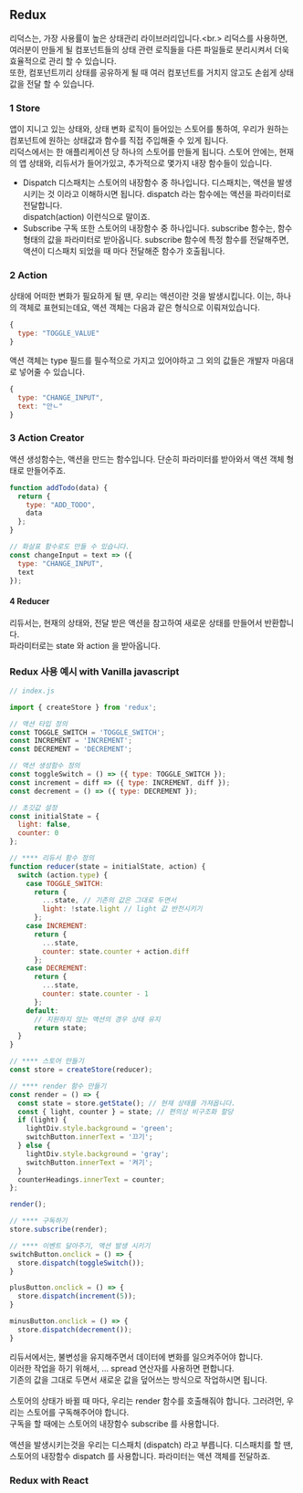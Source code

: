## Redux
리덕스는, 가장 사용률이 높은 상태관리 라이브러리입니다.<br.>
리덕스를 사용하면, 여러분이 만들게 될 컴포넌트들의 상태 관련 로직들을 다른 파일들로 분리시켜서 더욱 효율적으로 관리 할 수 있습니다.<br/>
또한, 컴포넌트끼리 상태를 공유하게 될 때 여러 컴포넌트를 거치지 않고도 손쉽게 상태 값을 전달 할 수 있습니다.

### 1 Store
앱이 지니고 있는 상태와, 상태 변화 로직이 들어있는 스토어를 통하여, 우리가 원하는 컴포넌트에 원하는 상태값과 함수를 직접 주입해줄 수 있게 됩니다.
<br/>
리덕스에서는 한 애플리케이션 당 하나의 스토어를 만들게 됩니다. 스토어 안에는, 현재의 앱 상태와, 리듀서가 들어가있고, 추가적으로 몇가지 내장 함수들이 있습니다.
<br/>
- Dispatch
디스패치는 스토어의 내장함수 중 하나입니다. 디스패치는, 액션을 발생 시키는 것 이라고 이해하시면 됩니다. dispatch 라는 함수에는 액션을 파라미터로 전달합니다.<br/>
dispatch(action) 이런식으로 말이죠.
- Subscribe
구독 또한 스토어의 내장함수 중 하나입니다. subscribe 함수는, 함수 형태의 값을 파라미터로 받아옵니다. subscribe 함수에 특정 함수를 전달해주면, 액션이 디스패치 되었을 때 마다 전달해준 함수가 호출됩니다.

### 2 Action
상태에 어떠한 변화가 필요하게 될 땐, 우리는 액션이란 것을 발생시킵니다. 이는, 하나의 객체로 표현되는데요, 액션 객체는 다음과 같은 형식으로 이뤄져있습니다.
```javascript
{
  type: "TOGGLE_VALUE"
}
```
액션 객체는 type 필드를 필수적으로 가지고 있어야하고 그 외의 값들은 개발자 마음대로 넣어줄 수 있습니다.
```javascript
{
  type: "CHANGE_INPUT",
  text: "안ㄴ"
}
```
### 3 Action Creator
액션 생성함수는, 액션을 만드는 함수입니다. 단순히 파라미터를 받아와서 액션 객체 형태로 만들어주죠.
```javascript
function addTodo(data) {
  return {
    type: "ADD_TODO",
    data
  };
}

// 화살표 함수로도 만들 수 있습니다.
const changeInput = text => ({ 
  type: "CHANGE_INPUT",
  text
});
```

#### 4 Reducer
리듀서는, 현재의 상태와, 전달 받은 액션을 참고하여 새로운 상태를 만들어서 반환합니다. <br/>
파라미터로는 state 와 action 을 받아옵니다.

### Redux 사용 예시 with Vanilla javascript
```javascript
// index.js

import { createStore } from 'redux';

// 액션 타입 정의
const TOGGLE_SWITCH = 'TOGGLE_SWITCH';
const INCREMENT = 'INCREMENT';
const DECREMENT = 'DECREMENT';

// 액션 생성함수 정의
const toggleSwitch = () => ({ type: TOGGLE_SWITCH });
const increment = diff => ({ type: INCREMENT, diff });
const decrement = () => ({ type: DECREMENT });

// 초깃값 설정
const initialState = {
  light: false,
  counter: 0
};

// **** 리듀서 함수 정의
function reducer(state = initialState, action) {
  switch (action.type) {
    case TOGGLE_SWITCH:
      return {
        ...state, // 기존의 값은 그대로 두면서
        light: !state.light // light 값 반전시키기
      };
    case INCREMENT:
      return {
        ...state,
        counter: state.counter + action.diff
      };
    case DECREMENT:
      return {
        ...state,
        counter: state.counter - 1
      };
    default:
      // 지원하지 않는 액션의 경우 상태 유지
      return state;
  }
}

// **** 스토어 만들기
const store = createStore(reducer);

// **** render 함수 만들기
const render = () => {
  const state = store.getState(); // 현재 상태를 가져옵니다.
  const { light, counter } = state; // 편의상 비구조화 할당
  if (light) {
    lightDiv.style.background = 'green';
    switchButton.innerText = '끄기';
  } else {
    lightDiv.style.background = 'gray';
    switchButton.innerText = '켜기';
  }
  counterHeadings.innerText = counter;
};

render();

// **** 구독하기
store.subscribe(render);

// **** 이벤트 달아주기, 액션 발생 시키기
switchButton.onclick = () => {
  store.dispatch(toggleSwitch());
}

plusButton.onclick = () => {
  store.dispatch(increment(5));
}

minusButton.onclick = () => {
  store.dispatch(decrement());
}

```
리듀서에서는, 불변성을 유지해주면서 데이터에 변화를 일으켜주어야 합니다.<br/>
이러한 작업을 하기 위해서, ... spread 연산자를 사용하면 편합니다. <br/>
기존의 값을 그대로 두면서 새로운 값을 덮어쓰는 방식으로 작업하시면 됩니다.
<br/><br/>
스토어의 상태가 바뀔 때 마다, 우리는 render 함수를 호출해줘야 합니다. 그러려먼, 우리는 스토어를 구독해주어야 합니다. <br/>
구독을 할 때에는 스토어의 내장함수 subscribe 를 사용합니다.
<br/><br/>
액션을 발생시키는것을 우리는 디스패치 (dispatch) 라고 부릅니다. 디스패치를 할 땐, 스토어의 내장함수 dispatch 를 사용합니다. 파라미터는 액션 객체를 전달하죠.

### Redux with React

